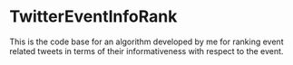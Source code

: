 # TwitterEventInfoRank
This is the code base for an algorithm developed by me for ranking event related tweets in terms of their informativeness with respect to the event. 
